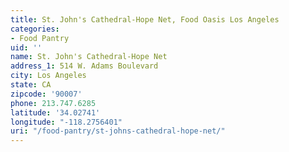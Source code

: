```yaml
---
title: St. John's Cathedral-Hope Net, Food Oasis Los Angeles
categories:
- Food Pantry
uid: ''
name: St. John's Cathedral-Hope Net
address_1: 514 W. Adams Boulevard
city: Los Angeles
state: CA
zipcode: '90007'
phone: 213.747.6285
latitude: '34.02741'
longitude: "-118.2756401"
uri: "/food-pantry/st-johns-cathedral-hope-net/"
---
```


